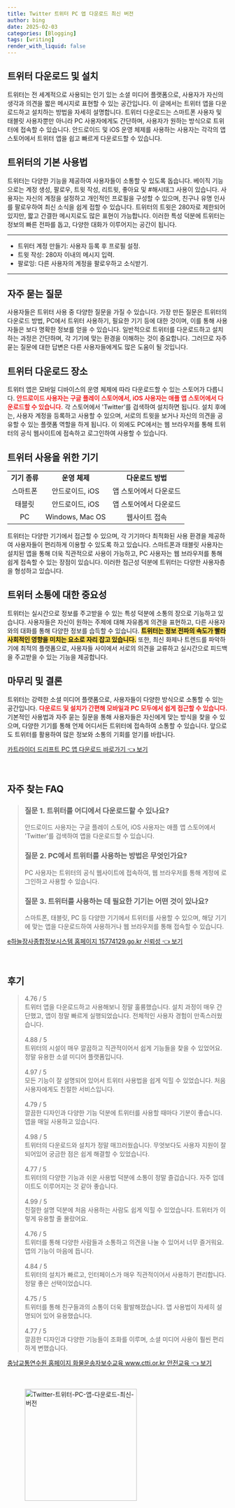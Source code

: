 ```yaml
---
title: Twitter 트위터 PC 앱 다운로드 최신 버전
author: bing
date: 2025-02-03
categories: [Blogging]
tags: [writing]
render_with_liquid: false
---
```



<h2 id='트위터_다운로드_및_설치'>트위터 다운로드 및 설치</h2>

<p>트위터는 전 세계적으로 사용되는 인기 있는 소셜 미디어 플랫폼으로, 사용자가 자신의 생각과 의견을 짧은 메시지로 표현할 수 있는 공간입니다. 이 글에서는 트위터 앱을 다운로드하고 설치하는 방법을 자세히 설명합니다. 트위터 다운로드는 스마트폰 사용자 및 태블릿 사용자뿐만 아니라 PC 사용자에게도 간단하며, 사용자가 원하는 방식으로 트위터에 접속할 수 있습니다. 안드로이드 및 iOS 운영 체제를 사용하는 사용자는 각각의 앱 스토어에서 트위터 앱을 쉽고 빠르게 다운로드할 수 있습니다. </p>

<h2 id='트위터의_기본_사용법'>트위터의 기본 사용법</h2>

<p>트위터는 다양한 기능을 제공하여 사용자들이 소통할 수 있도록 돕습니다. 베이직 기능으로는 계정 생성, 팔로우, 트윗 작성, 리트윗, 좋아요 및 #해시태그 사용이 있습니다. 사용자는 자신의 계정을 설정하고 개인적인 프로필을 구성할 수 있으며, 친구나 유명 인사를 팔로우하여 최신 소식을 쉽게 접할 수 있습니다. 트위터의 트윗은 280자로 제한되어 있지만, 짧고 간결한 메시지로도 많은 표현이 가능합니다. 이러한 특성 덕분에 트위터는 정보의 빠른 전파를 돕고, 다양한 대화가 이루어지는 공간이 됩니다.</p>

<hr />

<ul>
    <li>트위터 계정 만들기: 사용자 등록 후 프로필 설정.</li>
    <li>트윗 작성: 280자 이내의 메시지 입력.</li>
    <li>팔로잉: 다른 사용자의 계정을 팔로우하고 소식받기.</li>
</ul>

<hr />

<h2 id='자주_묻는_질문'>자주 묻는 질문</h2>

<p>사용자들은 트위터 사용 중 다양한 질문을 가질 수 있습니다. 가장 만든 질문은 트위터의 다운로드 방법, PC에서 트위터 사용하기, 필요한 기기 등에 대한 것이며, 이를 통해 사용자들은 보다 명확한 정보를 얻을 수 있습니다. 일반적으로 트위터를 다운로드하고 설치하는 과정은 간단하며, 각 기기에 맞는 환경을 이해하는 것이 중요합니다. 그러므로 자주 묻는 질문에 대한 답변은 다른 사용자들에게도 많은 도움이 될 것입니다.</p>

<h2 id='트위터_다운로드_장소'>트위터 다운로드 장소</h2>

<p>트위터 앱은 모바일 디바이스의 운영 체제에 따라 다운로드할 수 있는 스토어가 다릅니다. <b><span style="color: #ee2323;">안드로이드 사용자는 구글 플레이 스토어에서, iOS 사용자는 애플 앱 스토어에서 다운로드할 수 있습니다.</span></b> 각 스토어에서 'Twitter'를 검색하여 설치하면 됩니다. 설치 후에는, 사용자 계정을 등록하고 사용할 수 있으며, 서로의 트윗을 보거나 자신의 의견을 공유할 수 있는 플랫폼 역할을 하게 됩니다. 이 외에도 PC에서는 웹 브라우저를 통해 트위터의 공식 웹사이트에 접속하고 로그인하여 사용할 수 있습니다.</p>

<h2 id='트위터_사용을_위한_기기'>트위터 사용을 위한 기기</h2>

<table>
    <tr>
        <td style="text-align: center; height: 17px;"><b>기기 종류</b></td>
        <td style="text-align: center; height: 17px;"><b>운영 체제</b></td>
        <td style="text-align: center; height: 17px;"><b>다운로드 방법</b></td>
    </tr>
    <tr>
        <td style="text-align: center; height: 17px;">스마트폰</td>
        <td style="text-align: center; height: 17px;">안드로이드, iOS</td>
        <td style="text-align: center; height: 17px;">앱 스토어에서 다운로드</td>
    </tr>
    <tr>
        <td style="text-align: center; height: 17px;">태블릿</td>
        <td style="text-align: center; height: 17px;">안드로이드, iOS</td>
        <td style="text-align: center; height: 17px;">앱 스토어에서 다운로드</td>
    </tr>
    <tr>
        <td style="text-align: center; height: 17px;">PC</td>
        <td style="text-align: center; height: 17px;">Windows, Mac OS</td>
        <td style="text-align: center; height: 17px;">웹사이트 접속</td>
    </tr>
</table>

<p>트위터는 다양한 기기에서 접근할 수 있으며, 각 기기마다 최적화된 사용 환경을 제공하여 사용자들이 편리하게 이용할 수 있도록 하고 있습니다. 스마트폰과 태블릿 사용자는 설치된 앱을 통해 더욱 직관적으로 사용이 가능하고, PC 사용자는 웹 브라우저를 통해 쉽게 접속할 수 있는 장점이 있습니다. 이러한 접근성 덕분에 트위터는 다양한 사용자층을 형성하고 있습니다.</p>

<h2 id='트위터_소통에_대한_중요성'>트위터 소통에 대한 중요성</h2>

<p>트위터는 실시간으로 정보를 주고받을 수 있는 특성 덕분에 소통의 장으로 기능하고 있습니다. 사용자들은 자신이 원하는 주제에 대해 자유롭게 의견을 표현하고, 다른 사용자와의 대화를 통해 다양한 정보를 습득할 수 있습니다. <b><span style="background-color: #ffe066;">트위터는 정보 전파의 속도가 빨라 사회적인 영향을 미치는 요소로 자리 잡고 있습니다.</span></b> 또한, 최신 화제나 트렌드를 파악하기에 최적의 플랫폼으로, 사용자들 사이에서 서로의 의견을 교류하고 실시간으로 피드백을 주고받을 수 있는 기능을 제공합니다.</p>

<h2 id='마무리_및_결론'>마무리 및 결론</h2>

<p>트위터는 강력한 소셜 미디어 플랫폼으로, 사용자들이 다양한 방식으로 소통할 수 있는 공간입니다. <b><span style="color: #ee2323;">다운로드 및 설치가 간편해 모바일과 PC 모두에서 쉽게 접근할 수 있습니다.</span></b> 기본적인 사용법과 자주 묻는 질문을 통해 사용자들은 자신에게 맞는 방식을 찾을 수 있으며, 다양한 기기를 통해 언제 어디서든 트위터에 접속하여 소통할 수 있습니다. 앞으로도 트위터를 활용하여 많은 정보와 소통의 기회를 얻기를 바랍니다.</p>


<p><a class="click-button" title="카트라이더 드리프트 PC 앱 다운로드 바로가기" href="https://somered.github.io/posts/%EC%B9%B4%ED%8A%B8%EB%9D%BC%EC%9D%B4%EB%8D%94-%EB%93%9C%EB%A6%AC%ED%94%84%ED%8A%B8-PC-%EC%95%B1-%EB%8B%A4%EC%9A%B4%EB%A1%9C%EB%93%9C-%EB%B0%94%EB%A1%9C%EA%B0%80%EA%B8%B0/" rel="dofollow">카트라이더 드리프트 PC 앱 다운로드 바로가기 👈 보기</a></p><br>
<h2 id='자주_찾는_FAQ'>자주 찾는 FAQ</h2>
<div itemscope="" itemtype="https://schema.org/FAQPage"> 
<blockquote> 
<div itemscope="" itemprop="mainEntity" itemtype="https://schema.org/Question"> 
<h3 itemprop="name">질문 1. 트위터를 어디에서 다운로드할 수 있나요?</h3> 
<div itemscope="" itemprop="acceptedAnswer" itemtype="https://schema.org/Answer"> 
<span itemprop="text"> 
<p>안드로이드 사용자는 구글 플레이 스토어, iOS 사용자는 애플 앱 스토어에서 'Twitter'를 검색하여 앱을 다운로드할 수 있습니다.</p> 
</span> 
</div> 
</div> 

<div itemscope="" itemprop="mainEntity" itemtype="https://schema.org/Question"> 
<h3 itemprop="name">질문 2. PC에서 트위터를 사용하는 방법은 무엇인가요?</h3> 
<div itemscope="" itemprop="acceptedAnswer" itemtype="https://schema.org/Answer"> 
<span itemprop="text"> 
<p>PC 사용자는 트위터의 공식 웹사이트에 접속하여, 웹 브라우저를 통해 계정에 로그인하고 사용할 수 있습니다.</p> 
</span> 
</div> 
</div> 

<div itemscope="" itemprop="mainEntity" itemtype="https://schema.org/Question"> 
<h3 itemprop="name">질문 3. 트위터를 사용하는 데 필요한 기기는 어떤 것이 있나요?</h3> 
<div itemscope="" itemprop="acceptedAnswer" itemtype="https://schema.org/Answer"> 
<span itemprop="text"> 
<p>스마트폰, 태블릿, PC 등 다양한 기기에서 트위터를 사용할 수 있으며, 해당 기기에 맞는 앱을 다운로드하여 사용하거나 웹 브라우저를 통해 접속할 수 있습니다.</p> 
</span> 
</div> 
</div> 

</blockquote> 
</div>
<p><a class="click-button" title="e하늘장사종합정보시스템 홈페이지 15774129.go.kr 신뢰성" href="https://somered.github.io/posts/e%ED%95%98%EB%8A%98%EC%9E%A5%EC%82%AC%EC%A2%85%ED%95%A9%EC%A0%95%EB%B3%B4%EC%8B%9C%EC%8A%A4%ED%85%9C-%ED%99%88%ED%8E%98%EC%9D%B4%EC%A7%80-15774129.go.kr-%EC%8B%A0%EB%A2%B0%EC%84%B1/" rel="dofollow">e하늘장사종합정보시스템 홈페이지 15774129.go.kr 신뢰성 👈 보기</a></p><br>
<h2 id='후기'>후기</h2>
<div itemscope itemtype="https://schema.org/Product">
  <blockquote>
  <div itemprop="review" itemscope itemtype="https://schema.org/Review">
      <div itemprop="reviewRating" itemscope itemtype="https://schema.org/Rating"> <span itemprop="ratingValue">4.76</span> / <span itemprop="bestRating">5</span> </div>
      <span itemprop="reviewBody">트위터 앱을 다운로드하고 사용해보니 정말 훌륭했습니다. 설치 과정이 매우 간단했고, 앱이 정말 빠르게 실행되었습니다. 전체적인 사용자 경험이 만족스러웠습니다.</span>
  </div>
  <br>
  <div itemprop="review" itemscope itemtype="https://schema.org/Review">
      <div itemprop="reviewRating" itemscope itemtype="https://schema.org/Rating"> <span itemprop="ratingValue">4.88</span> / <span itemprop="bestRating">5</span> </div>
      <span itemprop="reviewBody">트위터의 시설이 매우 깔끔하고 직관적이어서 쉽게 기능들을 찾을 수 있었어요. 정말 유용한 소셜 미디어 플랫폼입니다.</span>
  </div>
  <br>
  <div itemprop="review" itemscope itemtype="https://schema.org/Review">
      <div itemprop="reviewRating" itemscope itemtype="https://schema.org/Rating"> <span itemprop="ratingValue">4.97</span> / <span itemprop="bestRating">5</span> </div>
      <span itemprop="reviewBody">모든 기능이 잘 설명되어 있어서 트위터 사용법을 쉽게 익힐 수 있었습니다. 처음 사용자에게도 친절한 서비스입니다.</span>
  </div>
  <br>
  <div itemprop="review" itemscope itemtype="https://schema.org/Review">
      <div itemprop="reviewRating" itemscope itemtype="https://schema.org/Rating"> <span itemprop="ratingValue">4.79</span> / <span itemprop="bestRating">5</span> </div>
      <span itemprop="reviewBody">깔끔한 디자인과 다양한 기능 덕분에 트위터를 사용할 때마다 기분이 좋습니다. 앱을 매일 사용하고 있습니다.</span>
  </div>
  <br>
  <div itemprop="review" itemscope itemtype="https://schema.org/Review">
      <div itemprop="reviewRating" itemscope itemtype="https://schema.org/Rating"> <span itemprop="ratingValue">4.98</span> / <span itemprop="bestRating">5</span> </div>
      <span itemprop="reviewBody">트위터의 다운로드와 설치가 정말 매끄러웠습니다. 무엇보다도 사용자 지원이 잘 되어있어 궁금한 점은 쉽게 해결할 수 있었습니다.</span>
  </div>
  <br>
  <div itemprop="review" itemscope itemtype="https://schema.org/Review">
      <div itemprop="reviewRating" itemscope itemtype="https://schema.org/Rating"> <span itemprop="ratingValue">4.77</span> / <span itemprop="bestRating">5</span> </div>
      <span itemprop="reviewBody">트위터의 다양한 기능과 쉬운 사용법 덕분에 소통이 정말 즐겁습니다. 자주 업데이트도 이루어지는 것 같아 좋습니다.</span>
  </div>
  <br>
  <div itemprop="review" itemscope itemtype="https://schema.org/Review">
      <div itemprop="reviewRating" itemscope itemtype="https://schema.org/Rating"> <span itemprop="ratingValue">4.99</span> / <span itemprop="bestRating">5</span> </div>
      <span itemprop="reviewBody">친절한 설명 덕분에 처음 사용하는 사람도 쉽게 익힐 수 있었습니다. 트위터가 이렇게 유용할 줄 몰랐어요.</span>
  </div>
  <br>
  <div itemprop="review" itemscope itemtype="https://schema.org/Review">
      <div itemprop="reviewRating" itemscope itemtype="https://schema.org/Rating"> <span itemprop="ratingValue">4.76</span> / <span itemprop="bestRating">5</span> </div>
      <span itemprop="reviewBody">트위터를 통해 다양한 사람들과 소통하고 의견을 나눌 수 있어서 너무 즐거워요. 앱의 기능이 마음에 듭니다.</span>
  </div>
  <br>
  <div itemprop="review" itemscope itemtype="https://schema.org/Review">
      <div itemprop="reviewRating" itemscope itemtype="https://schema.org/Rating"> <span itemprop="ratingValue">4.84</span> / <span itemprop="bestRating">5</span> </div>
      <span itemprop="reviewBody">트위터의 설치가 빠르고, 인터페이스가 매우 직관적이어서 사용하기 편리합니다. 정말 좋은 선택이었습니다.</span>
  </div>
  <br>
  <div itemprop="review" itemscope itemtype="https://schema.org/Review">
      <div itemprop="reviewRating" itemscope itemtype="https://schema.org/Rating"> <span itemprop="ratingValue">4.75</span> / <span itemprop="bestRating">5</span> </div>
      <span itemprop="reviewBody">트위터를 통해 친구들과의 소통이 더욱 활발해졌습니다. 앱 사용법이 자세히 설명되어 있어 유용했습니다.</span>
  </div>
  <br>
  <div itemprop="review" itemscope itemtype="https://schema.org/Review">
      <div itemprop="reviewRating" itemscope itemtype="https://schema.org/Rating"> <span itemprop="ratingValue">4.77</span> / <span itemprop="bestRating">5</span> </div>
      <span itemprop="reviewBody">깔끔한 디자인과 다양한 기능들이 조화를 이루며, 소셜 미디어 사용이 훨씬 편리하게 변했습니다.</span>
  </div>
  </blockquote>
</div>
<p><a class="click-button" title="충남교통연수원 홈페이지 화물운송자보수교육 www.ctti.or.kr 안전교육" href="https://somered.github.io/posts/%EC%B6%A9%EB%82%A8%EA%B5%90%ED%86%B5%EC%97%B0%EC%88%98%EC%9B%90-%ED%99%88%ED%8E%98%EC%9D%B4%EC%A7%80-%ED%99%94%EB%AC%BC%EC%9A%B4%EC%86%A1%EC%9E%90%EB%B3%B4%EC%88%98%EA%B5%90%EC%9C%A1-www.ctti.or.kr-%EC%95%88%EC%A0%84%EA%B5%90%EC%9C%A1/" rel="dofollow">충남교통연수원 홈페이지 화물운송자보수교육 www.ctti.or.kr 안전교육 👈 보기</a></p><br>
<figure class="image"><img src="https://somered.github.io/assets/img/thumbnail/Twitter-트위터-PC-앱-다운로드-최신-버전.webp" alt="Twitter-트위터-PC-앱-다운로드-최신-버전" width="256" height="256"></figure>